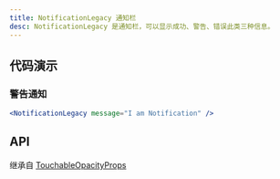 ```yaml
---
title: NotificationLegacy 通知栏
desc: NotificationLegacy 是通知栏，可以显示成功、警告、错误此类三种信息。
---
```


## 代码演示

### 警告通知

```jsx
<NotificationLegacy message="I am Notification" />
```

## API

继承自 [TouchableOpacityProps](https://reactnative.dev/docs/touchableopacity#props)

<Props name="NotificationLegacyProps"/>
